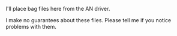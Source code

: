 I'll place bag files here from the AN driver.

I make no guarantees about these files.  Please tell me if you notice problems with them.
